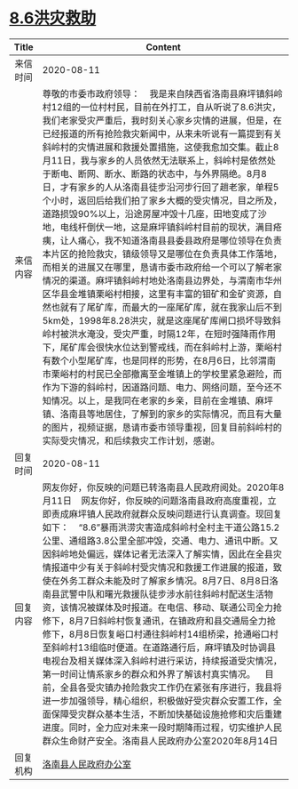 # <a href="http://www.shangluo.gov.cn/zmhd/ldxxxx.jsp?urltype=leadermail.LeaderMailContentUrl&wbtreeid=1112&leadermailid=6301">8.6洪灾救助</a>
|Title|Content|
|:---:|---|
|来信时间|2020-08-11|
|来信内容|尊敬的市委市政府领导：    我是来自陕西省洛南县麻坪镇斜岭村12组的一位村村民，目前在外打工，自从听说了8.6洪灾，我们老家受灾严重后，我时刻关心家乡灾情的进展，但是，在已经报道的所有抢险救灾新闻中，从来未听说有一篇提到有关斜岭村的灾情进展和救援处置措施，这使我愈加交集。截止8月11日，我与家乡的人员依然无法联系上，斜岭村是依然处于断电、断网、断水、断路的状态中，与外界隔绝。8月8日，才有家乡的人从洛南县徒步沿河步行回了趟老家，单程5个小时，返回后给我们拍了家乡大概的受灾情况，目之所及，道路损毁90%以上，沿途房屋冲毁十几座，田地变成了沙地，电线杆倒伏一地，这是麻坪镇斜岭村目前的现状，满目疮痍，让人痛心，我不知道洛南县县委县政府是哪位领导在负责本片区的抢险救灾，镇级领导又是哪位在负责具体工作落地，而相关的进展又在哪里，恳请市委市政府给一个可以了解老家情况的渠道。麻坪镇斜岭村地处洛南县边界处，与渭南市华州区华县金堆镇栗峪村相接，这里有丰富的钼矿和金矿资源，自然也就有了尾矿库，而最大的一座尾矿库，就在我家山后不到5km处，1998年8.28洪灾，就是这座尾矿库闸口损坏导致斜岭村被洪水淹没，受灾严重，时隔12年，在短时强降雨作用下，尾矿库会很快水位达到警戒线，而在斜岭村上游，栗峪村有数个小型尾矿库，也是同样的形势，在8月6日，比邻渭南市栗峪村的村民已全部撤离至金堆镇上的学校里紧急避险，而作为下游的斜岭村，因道路问题、电力、网络问题，至今还不知情况。以上，是我同在老家的乡亲，目前在金堆镇、麻坪镇、洛南县等地居住，了解到的家乡的实际情况，而且有大量的图片，视频证据，恳请市委市领导重视，回复目前斜岭村的实际受灾情况，和后续救灾工作计划，感谢。|
|回复时间|2020-08-11|
|回复内容|网友你好，你反映的问题已转洛南县人民政府阅处。2020年8月11日    网友你好，你反映的问题洛南县政府高度重视，立即责成麻坪镇人民政府就群众反映问题进行认真调查。现回复如下：    “8.6”暴雨洪涝灾害造成斜岭村全村主干道公路15.2公里、通组路3.8公里全部冲毁，交通、电力、通讯中断。又因斜岭地处偏远，媒体记者无法深入了解实情，因此在全县灾情报道中少有关于斜岭村受灾情况和救援工作进展的报道，致使在外务工群众未能及时了解家乡情况。8月7日、8月8日洛南县武警中队和曙光救援队徒步涉水前往斜岭村配送生活物资，该情况被媒体及时报道。在电信、移动、联通公司全力抢修下，8月7日斜岭村恢复通讯，在镇政府和县交通局全力抢修下，8月8日恢复峪口村通往斜岭村14组桥梁，抢通峪口村至斜岭村13组临时便道。在道路通行后，麻坪镇及时协调县电视台及相关媒体深入斜岭村进行采访，持续报道受灾情况，第一时间让情系家乡的群众和外界了解该村真实情况。    目前，全县各受灾镇办抢险救灾工作仍在紧张有序进行，我县将进一步加强领导，精心组织，积极做好受灾群众安置工作，全面保障受灾群众基本生活，不断加快基础设施抢修和灾后重建进度。同时，全力应对未来一段时期降雨过程，切实维护人民群众生命财产安全。洛南县人民政府办公室2020年8月14日|
|回复机构|<a href="../../categories/agencies/洛南县人民政府办公室.md">洛南县人民政府办公室</a>|
